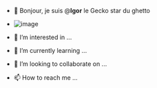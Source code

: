 - 👋 Bonjour, je suis @**Igor** le Gecko star du ghetto
- ![image](https://user-images.githubusercontent.com/85101544/120983239-cf6e1380-c779-11eb-8e51-0fe50b0dc082.png)

- 👀 I’m interested in ...
- 🌱 I’m currently learning ...
- 💞️ I’m looking to collaborate on ...
- 📫 How to reach me ...

<!---
Igor42360/Igor42360 is a ✨ special ✨ repository because its `README.md` (this file) appears on your GitHub profile.
You can click the Preview link to take a look at your changes.
--->
